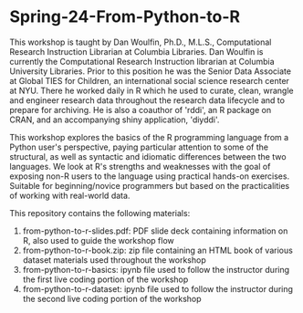 # Spring-24-From-Python-to-R

This workshop is taught by Dan Woulfin, Ph.D., M.L.S., Computational Research Instruction Librarian at Columbia Libraries.
Dan Woulfin is currently the Computational Research Instruction librarian at Columbia University Libraries. Prior to this position he was the Senior Data Associate at Global TIES for Children, an international social science research center at NYU. There he worked daily in R which he used to curate, clean, wrangle and engineer research data throughout the research data lifecycle and to prepare for archiving. He is also a coauthor of 'rddi', an R package on CRAN, and an accompanying shiny application, 'diyddi'. 


This workshop explores the basics of the R programming language from a Python user's perspective, paying particular attention to some of the structural, as well as syntactic and idiomatic differences between the two languages. We look at R's strengths and weaknesses with the goal of exposing non-R users to the language using practical hands-on exercises. Suitable for beginning/novice programmers but based on the practicalities of working with real-world data.


This repository contains the following materials:
  1. from-python-to-r-slides.pdf:  PDF slide deck containing information on R, also used to guide the workshop flow
  2. from-python-to-r-book.zip:  zip file containing an HTML book of various dataset materials used throughout the workshop
  3. from-python-to-r-basics:  ipynb file used to follow the instructor during the first live coding portion of the workshop
  4. from-python-to-r-dataset:  ipynb file used to follow the instructor during the second live coding portion of the workshop
